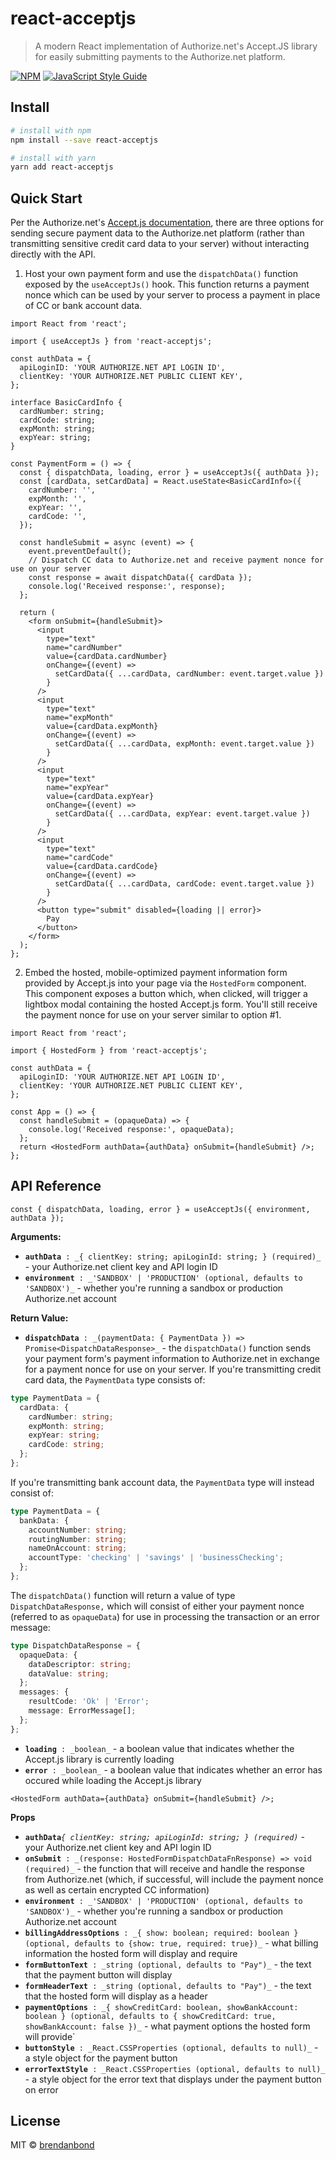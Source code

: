 # react-acceptjs

> A modern React implementation of Authorize.net&#x27;s Accept.JS library for easily submitting payments to the Authorize.net platform.

[![NPM](https://img.shields.io/npm/v/react-acceptjs.svg)](https://www.npmjs.com/package/react-acceptjs) [![JavaScript Style Guide](https://img.shields.io/badge/code_style-standard-brightgreen.svg)](https://standardjs.com)

## Install

```bash
# install with npm
npm install --save react-acceptjs

# install with yarn
yarn add react-acceptjs
```

## Quick Start

Per the Authorize.net's [Accept.js documentation](https://developer.authorize.net/api/reference/features/acceptjs.html), there are three options for sending secure payment data to the Authorize.net platform (rather than transmitting sensitive credit card data to your server) without interacting directly with the API.

1. Host your own payment form and use the `dispatchData()` function exposed by the `useAcceptJs()` hook. This function returns a payment nonce which can be used by your server to process a payment in place of CC or bank account data.

```tsx
import React from 'react';

import { useAcceptJs } from 'react-acceptjs';

const authData = {
  apiLoginID: 'YOUR AUTHORIZE.NET API LOGIN ID',
  clientKey: 'YOUR AUTHORIZE.NET PUBLIC CLIENT KEY',
};

interface BasicCardInfo {
  cardNumber: string;
  cardCode: string;
  expMonth: string;
  expYear: string;
}

const PaymentForm = () => {
  const { dispatchData, loading, error } = useAcceptJs({ authData });
  const [cardData, setCardData] = React.useState<BasicCardInfo>({
    cardNumber: '',
    expMonth: '',
    expYear: '',
    cardCode: '',
  });

  const handleSubmit = async (event) => {
    event.preventDefault();
    // Dispatch CC data to Authorize.net and receive payment nonce for use on your server
    const response = await dispatchData({ cardData });
    console.log('Received response:', response);
  };

  return (
    <form onSubmit={handleSubmit}>
      <input
        type="text"
        name="cardNumber"
        value={cardData.cardNumber}
        onChange={(event) =>
          setCardData({ ...cardData, cardNumber: event.target.value })
        }
      />
      <input
        type="text"
        name="expMonth"
        value={cardData.expMonth}
        onChange={(event) =>
          setCardData({ ...cardData, expMonth: event.target.value })
        }
      />
      <input
        type="text"
        name="expYear"
        value={cardData.expYear}
        onChange={(event) =>
          setCardData({ ...cardData, expYear: event.target.value })
        }
      />
      <input
        type="text"
        name="cardCode"
        value={cardData.cardCode}
        onChange={(event) =>
          setCardData({ ...cardData, cardCode: event.target.value })
        }
      />
      <button type="submit" disabled={loading || error}>
        Pay
      </button>
    </form>
  );
};
```

2. Embed the hosted, mobile-optimized payment information form provided by Accept.js into your page via the `HostedForm` component. This component exposes a button which, when clicked, will trigger a lightbox modal containing the hosted Accept.js form. You'll still receive the payment nonce for use on your server similar to option #1.

```tsx
import React from 'react';

import { HostedForm } from 'react-acceptjs';

const authData = {
  apiLoginID: 'YOUR AUTHORIZE.NET API LOGIN ID',
  clientKey: 'YOUR AUTHORIZE.NET PUBLIC CLIENT KEY',
};

const App = () => {
  const handleSubmit = (opaqueData) => {
    console.log('Received response:', opaqueData);
  };
  return <HostedForm authData={authData} onSubmit={handleSubmit} />;
};
```

## API Reference

`const { dispatchData, loading, error } = useAcceptJs({ environment, authData });`

**Arguments:**

- **`authData`**` : _{ clientKey: string; apiLoginId: string; } (required)_` - your Authorize.net client key and API login ID
- **`environment`**` : _'SANDBOX' | 'PRODUCTION' (optional, defaults to 'SANDBOX')_` - whether you're running a sandbox or production Authorize.net account

**Return Value:**

- **`dispatchData`**` : _(paymentData: { PaymentData }) => Promise<DispatchDataResponse>_` - the `dispatchData()` function sends your payment form's payment information to Authorize.net in exchange for a payment nonce for use on your server. If you're transmitting credit card data, the `PaymentData` type consists of:
```ts
type PaymentData = {
  cardData: {
    cardNumber: string;
    expMonth: string;
    expYear: string;
    cardCode: string;
  };
};
```

If you're transmitting bank account data, the `PaymentData` type will instead consist of:
```ts
type PaymentData = {
  bankData: {
    accountNumber: string;
    routingNumber: string;
    nameOnAccount: string;
    accountType: 'checking' | 'savings' | 'businessChecking';
  };
};
```

The `dispatchData()` function will return a value of type `DispatchDataResponse,` which will consist of either your payment nonce (referred to as `opaqueData`) for use in processing the transaction or an error message:
```ts
type DispatchDataResponse = {
  opaqueData: {
    dataDescriptor: string;
    dataValue: string;
  };
  messages: {
    resultCode: 'Ok' | 'Error';
    message: ErrorMessage[];
  };
};
```

- **`loading`**` : _boolean_` - a boolean value that indicates whether the Accept.js library is currently loading
- **`error`**` : _boolean_` - a boolean value that indicates whether an error has occured while loading the Accept.js library

`<HostedForm authData={authData} onSubmit={handleSubmit} />;`

**Props**

- **`authData`**_`{ clientKey: string; apiLoginId: string; } (required)`_ - your Authorize.net client key and API login ID
- **`onSubmit`**` : _(response: HostedFormDispatchDataFnResponse) => void (required)_` - the function that will receive and handle the response from Authorize.net (which, if successful, will include the payment nonce as well as certain encrypted CC information)
- **`environment`**` : _'SANDBOX' | 'PRODUCTION' (optional, defaults to 'SANDBOX')_` - whether you're running a sandbox or production Authorize.net account
- **`billingAddressOptions`**` : _{ show: boolean; required: boolean } (optional, defaults to {show: true, required: true})_` - what billing information the hosted form will display and require
- **`formButtonText`**` : _string (optional, defaults to "Pay")_` - the text that the payment button will display
- **`formHeaderText`**` : _string (optional, defaults to "Pay")_` - the text that the hosted form will display as a header
- **`paymentOptions`**` : _{ showCreditCard: boolean, showBankAccount: boolean } (optional, defaults to { showCreditCard: true, showBankAccount: false })_` - what payment options the hosted form will provide`
- **`buttonStyle`**` : _React.CSSProperties (optional, defaults to null)_` - a style object for the payment button
- **`errorTextStyle`**` : _React.CSSProperties (optional, defaults to null)_` - a style object for the error text that displays under the payment button on error

## License

MIT © [brendanbond](https://github.com/brendanbond)
